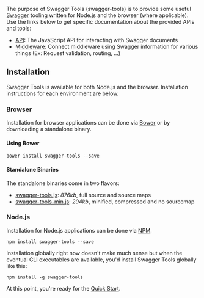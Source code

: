 The purpose of Swagger Tools (swagger-tools) is to provide some useful [Swagger][swagger] tooling written for Node.js
and the browser (where applicable).  Use the links below to get specific documentation about the provided APIs and
tools:

* [API][swagger-tools-api]: The JavaScript API for interacting with Swagger documents
* [Middleware][swagger-tools-middleware]: Connect middleware using Swagger information for various things
(Ex: Request validation, routing, ...)

## Installation

Swagger Tools is available for both Node.js and the browser.  Installation instructions for each environment are below.

### Browser

Installation for browser applications can be done via [Bower][bower] or by downloading a standalone binary.

#### Using Bower

```
bower install swagger-tools --save
```

#### Standalone Binaries

The standalone binaries come in two flavors:

* [swagger-tools.js](https://raw.github.com/apigee-127/swagger-tools/master/browser/swagger-tools.js): _876kb_, full source and source maps
* [swagger-tools-min.js](https://raw.github.com/apigee-127/swagger-tools/master/browser/swagger-tools-min.js): _204kb_, minified, compressed
and no sourcemap

### Node.js

Installation for Node.js applications can be done via [NPM][npm].

```
npm install swagger-tools --save
```

Installation globally right now doesn't make much sense but when the eventual CLI executables are available, you'd
install Swagger Tools globally like this:

```
npm install -g swagger-tools
```

At this point, you're ready for the [Quick Start][quick-start].

[bower]: http://bower.io/
[npm]: npmjs.org
[quick-start]: https://github.com/apigee-127/swagger-tools/blob/master/docs/QuickStart.md
[swagger]: http://swagger.io/
[swagger-tools-api]: https://github.com/apigee-127/swagger-tools/blob/master/docs/API.md
[swagger-tools-middleware]: https://github.com/apigee-127/swagger-tools/blob/master/docs/Middleware.md
